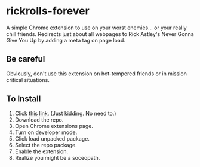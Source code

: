 # rickrolls-forever
A simple Chrome extension to use on your worst enemies... or your really chill friends. Redirects just about all webpages to Rick Astley's Never Gonna Give You Up by adding a meta tag on page load.

## Be careful
Obviously, don't use this extension on hot-tempered friends or in mission critical situations.

## To Install
1. Click [this link](https://www.youtube.com/watch?v=dQw4w9WgXcQ). (Just kidding. No need to.)
2. Download the repo.
3. Open Chrome extensions page.
4. Turn on developer mode.
5. Click load unpacked package.
6. Select the repo package.
7. Enable the extension.
8. Realize you might be a soceopath.
